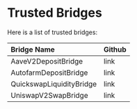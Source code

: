# Trusted Bridges

Here is a list of trusted bridges:

| Bridge Name | Github |
| :--- | :--- |
| AaveV2DepositBridge | link |
| AutofarmDepositBridge | link |
| QuickswapLiquidityBridge | link |
| UniswapV2SwapBridge | link |

